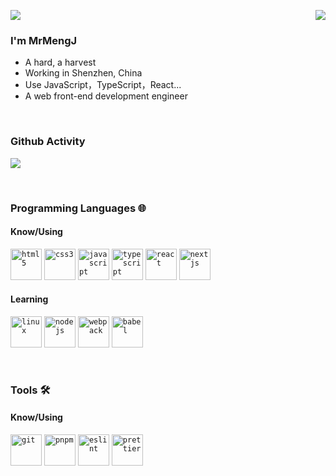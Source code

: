 ![](https://gv.halberd.cn/MrMengJ?theme=stroke-colorful&active=3200ff&deactive=f1f1f1&len=4&speed=40&size=50&space=5&tail=1)
<img align="right" src="https://github-readme-stats.vercel.app/api?username=MrMengJ&show_icons=true&include_all_commits=true&count_private=true&hide_border=true&line_height=32&bg_color=30,e96443,904e95&title_color=fff&text_color=fff&icon_color=fff" />

### I'm MrMengJ
- A hard, a harvest
- Working in Shenzhen, China
- Use JavaScript，TypeScript，React...
- A web front-end development engineer

&emsp;&emsp;&emsp;

### Github Activity

![](https://activity-graph.herokuapp.com/graph?username=MrMengJ&theme=github-light&area=true)

&emsp;

### Programming Languages 🌐

#### Know/Using
<code><a href="https://html.spec.whatwg.org" target="_blank"><img height="50" alt="html5" src="https://www.vectorlogo.zone/logos/w3_html5/w3_html5-ar21.svg"></a></code>
<code><a href="https://www.w3.org/Style/CSS/Overview.en.html" target="_blank"><img height="50"  alt="css3" src="https://www.vectorlogo.zone/logos/w3_css/w3_css-ar21.svg"></a></code>
<code><a href="https://developer.mozilla.org/en-US/docs/Web/JavaScript" target="_blank"><img height="50" alt="javascript" src="https://www.vectorlogo.zone/logos/javascript/javascript-ar21.svg"></a></code>
<code><a href="https://typescriptlang.org/" target="_blank"><img height="50" alt="typescript" src="https://www.vectorlogo.zone/logos/typescriptlang/typescriptlang-ar21.svg"></a></code>
<code><a href="https://reactjs.org/" target="_blank"><img height="50" alt="react" src="https://www.vectorlogo.zone/logos/reactjs/reactjs-ar21.svg"></a></code>
<code><a href="https://nextjs.org/" target="_blank"><img height="50" alt="nextjs" src="https://upload.vectorlogo.zone/logos/nextjs/images/60eff509-53dd-4280-92e7-7318fa02e934.svg"></a></code>

#### Learning
<code><a href="https://linux.org/" target="_blank"><img height="50" alt="linux" src="https://www.vectorlogo.zone/logos/linux/linux-ar21.svg"></a></code>
<code><a href="https://nodejs.org/" target="_blank"><img height="50" alt="nodejs" src="https://www.vectorlogo.zone/logos/nodejs/nodejs-ar21.svg"></a></code>
<code><a href="https://webpack.js.org/" target="_blank"><img height="50" alt="webpack" src="https://www.vectorlogo.zone/logos/js_webpack/js_webpack-ar21.svg"></a></code>
<code><a href="https://babeljs.io/" target="_blank"><img height="50" alt="babel" src="https://www.vectorlogo.zone/logos/babeljs/babeljs-ar21.svg"></a></code>

&emsp;

### Tools 🛠️

#### Know/Using
<code><a href="https://git-scm.com/" target="_blank"><img height="50" alt="git" src="https://www.vectorlogo.zone/logos/git-scm/git-scm-ar21.svg"></a></code>
<code><a href="https://pnpm.io/" target="_blank"><img height="50" alt="pnpm" src="https://raw.githubusercontent.com/gilbarbara/logos/master/logos/pnpm.svg"></a></code>
<code><a href="https://eslint.org/" target="_blank"><img height="50" alt="eslint" src="https://www.vectorlogo.zone/logos/eslint/eslint-ar21.svg"></a></code>
<code><a href="https://prettier.io/" target="_blank"><img height="50" alt="prettier" src="https://raw.githubusercontent.com/bestofjs/bestofjs-webui/master/public/logos/prettier.svg"></a></code>

<!--
<a>
		<img alt="Stargazers" src="https://img.shields.io/github/stars/mrmengj/x6?style=for-the-badge&logo=starship&color=C9CBFF&logoColor=D9E0EE&labelColor=302D41"></a>
-->
